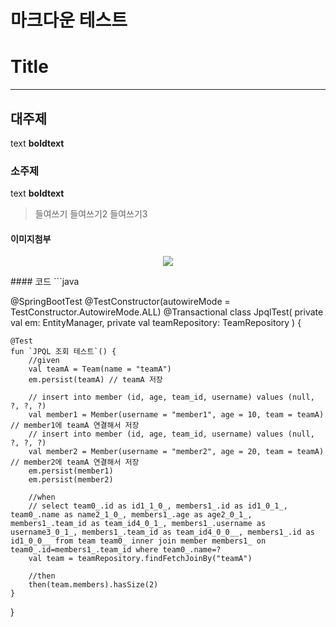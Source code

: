 # 마크다운 테스트
# Title
***
## 대주제
text
**boldtext**

### 소주제
text
**boldtext**
>들여쓰기
>들여쓰기2
>들여쓰기3

#### 이미지첨부
<p align="center">
  <img src="https://camo.githubusercontent.com/3073829860a866037e0ca12f244a9eb5462e4cfa/687474703a2f2f696d6167652e6b796f626f626f6f6b2e636f2e6b722f696d616765732f626f6f6b2f786c617267652f3333302f78393738383936303737373333302e6a7067">
</p>
#### 코드
```java

@SpringBootTest
@TestConstructor(autowireMode = TestConstructor.AutowireMode.ALL)
@Transactional
class JpqlTest(
    private val em: EntityManager,
    private val teamRepository: TeamRepository
) {

    @Test
    fun `JPQL 조회 테스트`() {
        //given
        val teamA = Team(name = "teamA")
        em.persist(teamA) // teamA 저장

        // insert into member (id, age, team_id, username) values (null, ?, ?, ?)
        val member1 = Member(username = "member1", age = 10, team = teamA) // member1에 teamA 연결해서 저장
        // insert into member (id, age, team_id, username) values (null, ?, ?, ?)
        val member2 = Member(username = "member2", age = 20, team = teamA) // member2에 teamA 연결해서 저장
        em.persist(member1)
        em.persist(member2)

        //when
        // select team0_.id as id1_1_0_, members1_.id as id1_0_1_, team0_.name as name2_1_0_, members1_.age as age2_0_1_, members1_.team_id as team_id4_0_1_, members1_.username as username3_0_1_, members1_.team_id as team_id4_0_0__, members1_.id as id1_0_0__ from team team0_ inner join member members1_ on team0_.id=members1_.team_id where team0_.name=?
        val team = teamRepository.findFetchJoinBy("teamA")

        //then
        then(team.members).hasSize(2)
    }
}

```
